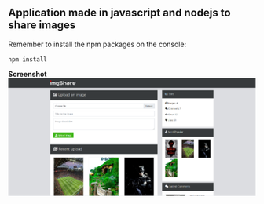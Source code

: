 ## Application made in javascript and nodejs to share images

Remember to install the npm packages on the console:

````
npm install
````

**Screenshot**
![screenshot](screenshot.png)